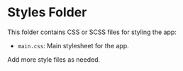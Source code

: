 # Styles Folder

This folder contains CSS or SCSS files for styling the app:

- `main.css`: Main stylesheet for the app.

Add more style files as needed.
